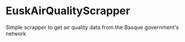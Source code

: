 # EuskAirQualityScrapper
Simple scrapper to get air quality data from the Basque government's network
